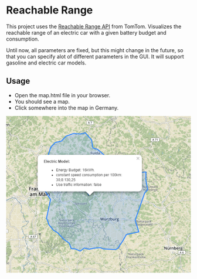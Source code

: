 # Reachable Range

This project uses the [Reachable Range API](https://developer.tomtom.com/online-routing/online-routing-documentation-routing/calculate-reachable-range) from TomTom.
Visualizes the reachable range of an electric car with a given battery budget and consumption.

Until now, all parameters are fixed, but this might change in the future, so that you can specify alot of different parameters in the GUI.
It will support gasoline and electric car models.

## Usage
* Open the map.html file in your browser.
* You should see a map.
* Click somewhere into the map in Germany.

![](doc/screenshot.png)
